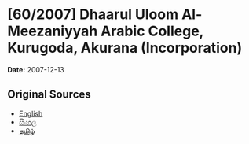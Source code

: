 # [60/2007] Dhaarul Uloom Al-Meezaniyyah Arabic College, Kurugoda, Akurana (Incorporation)

**Date:** 2007-12-13

## Original Sources

- [English](https://documents.gov.lk/view/acts/2007/12/60-2007_E.pdf)
- [සිංහල](https://documents.gov.lk/view/acts/2007/12/60-2007_S.pdf)
- [தமிழ்](https://documents.gov.lk/view/acts/2007/12/60-2007_T.pdf)
